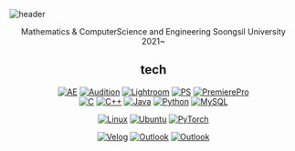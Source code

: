![header](https://capsule-render.vercel.app/api?type=waving&color=gradient&height=300&section=header&text=KWON%20Daeho&fontSize=70)

<div align=center>

Mathematics & ComputerScience and Engineering
Soongsil University
2021~

## tech


[![AE](https://img.shields.io/badge/AdobeAfterEffects-9999FF?style=flat-square&logo=AdobeAfterEffects&logoColor=000000)]() [![Audition](https://img.shields.io/badge/AdobeAudition-9999FF?style=flat-square&logo=AdobeAudition&logoColor=000000)]() [![Lightroom](https://img.shields.io/badge/AdobeLightroom-31A8FF?style=flat-square&logo=AdobeLightroom&logoColor=000000)]() [![PS](https://img.shields.io/badge/AdobePhotoshop-31A8FF?style=flat-square&logo=AdobePhotoshop&logoColor=000000)]() [![PremierePro](https://img.shields.io/badge/AdobePremierePro-9999FF?style=flat-square&logo=AdobePremierePro&logoColor=000000)]() 
<br>
[![C](https://img.shields.io/badge/C-A8B9CC?style=flat-square&logo=C&logoColor=000000)]() [![C++](https://img.shields.io/badge/C++-00599C?style=flat-square&logo=C%2B%2B&logoColor=000000)]() [![Java](https://img.shields.io/badge/Java-007396?style=flat-square&logo=Java&logoColor=white)]() [![Python](https://img.shields.io/badge/Python-3776AB?style=flat-square&logo=Python&logoColor=000000)]() [![MySQL](https://img.shields.io/badge/MySQL-4479A1?style=flat-square&logo=MySQL&logoColor=000000)]()
<br>

[![Linux](https://img.shields.io/badge/LinuxKernel-FCC624?style=flat-square&logo=Linux&logoColor=000000)]() [![Ubuntu](https://img.shields.io/badge/Ubuntu-E95420?style=flat-square&logo=Ubuntu&logoColor=000000)]() [![PyTorch](https://img.shields.io/badge/PyTorch-EE4C2C?style=flat-square&logo=PyTorch&logoColor=000000)]() 
<br>

[![Velog](https://img.shields.io/badge/Velog-20C997?style=flat-square&logo=Velog&logoColor=000000)](https://www.velog.io/@kwndh01) [![Outlook](https://img.shields.io/badge/MicrosoftOutlook-0078D4?style=flat-square&logo=MicrosoftOutlook&logoColor=000000)](airfly@outlook.kr) [![Outlook](https://img.shields.io/badge/UniversityMail-0078D4?style=flat-square&logo=MicrosoftOutlook&logoColor=000000)](kwndh01@soongsil.ac.kr)
